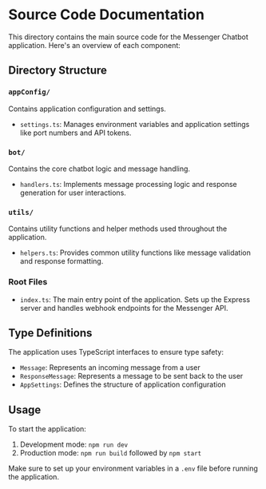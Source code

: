 # Source Code Documentation

This directory contains the main source code for the Messenger Chatbot application. Here's an overview of each component:

## Directory Structure

### `appConfig/`
Contains application configuration and settings.
- `settings.ts`: Manages environment variables and application settings like port numbers and API tokens.

### `bot/`
Contains the core chatbot logic and message handling.
- `handlers.ts`: Implements message processing logic and response generation for user interactions.

### `utils/`
Contains utility functions and helper methods used throughout the application.
- `helpers.ts`: Provides common utility functions like message validation and response formatting.

### Root Files
- `index.ts`: The main entry point of the application. Sets up the Express server and handles webhook endpoints for the Messenger API.

## Type Definitions

The application uses TypeScript interfaces to ensure type safety:

- `Message`: Represents an incoming message from a user
- `ResponseMessage`: Represents a message to be sent back to the user
- `AppSettings`: Defines the structure of application configuration

## Usage

To start the application:
1. Development mode: `npm run dev`
2. Production mode: `npm run build` followed by `npm start`

Make sure to set up your environment variables in a `.env` file before running the application. 